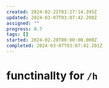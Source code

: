 ```yaml
---
created: 2024-02-22T03:27:14.395Z
updated: 2024-03-07T03:07:42.200Z
assigned: ""
progress: 0.7
tags: []
started: 2024-02-20T00:00:00.000Z
completed: 2024-03-07T03:07:42.201Z
---
```


# functinallty for `/h`
